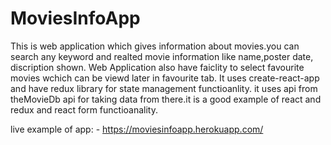 # MoviesInfoApp
This is web application which gives information about movies.you can search any keyword and realted movie information like name,poster date, discription shown.
Web Application also have faiclity to select favourite movies wchich can be viewd later in favourite tab.
   It uses create-react-app and have redux library for state management functioanlity.
   it uses api from theMovieDb api for taking data from there.it is a good example of react and redux and react form functioanality.
   
   live example of app: - https://moviesinfoapp.herokuapp.com/
   
   
